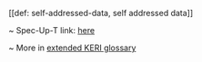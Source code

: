 [[def: self-addressed-data, self addressed data]]

~ Spec-Up-T link: <a href='https://weboftrust.github.io/WOT-terms/docs/glossary/self-addressed-data'>here</a>

~ More in <a href="https://weboftrust.github.io/WOT-terms/docs/glossary/self-addressed-data">extended KERI glossary</a>
